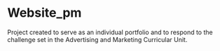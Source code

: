 # Website_pm
Project created to serve as an individual portfolio and to respond to the challenge set in the Advertising and Marketing Curricular Unit.
